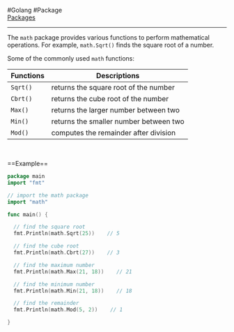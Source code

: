 #Golang #Package 
<br>
[Packages](Packages.md#Commonly%20used%20packages)

---

The `math` package provides various functions to perform mathematical operations. For example, `math.Sqrt()` finds the square root of a number.
<br>

Some of the commonly used `math` functions:
<br>

|Functions|Descriptions|
|---|---|
|`Sqrt()`|returns the square root of the number|
|`Cbrt()`|returns the cube root of the number|
|`Max()`|returns the larger number between two|
|`Min()`|returns the smaller number between two|
|`Mod()`|computes the remainder after division|

<br>

==Example==
```go
package main
import "fmt"

// import the math package
import "math"

func main() {

  // find the square root
  fmt.Println(math.Sqrt(25))    // 5

  // find the cube root
  fmt.Println(math.Cbrt(27))    // 3

  // find the maximum number
  fmt.Println(math.Max(21, 18))    // 21

  // find the minimum number
  fmt.Println(math.Min(21, 18))    // 18

  // find the remainder
  fmt.Println(math.Mod(5, 2))    // 1

}
```